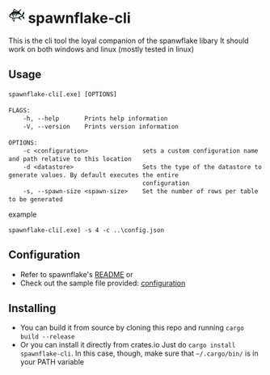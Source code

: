# ![a pixel fish](../assets/logo.png "fish") spawnflake-cli

This is the cli tool the loyal companion of the spanwflake libary
It should work on both windows and linux (mostly tested in linux)

## Usage

```
spawnflake-cli[.exe] [OPTIONS]

FLAGS:
    -h, --help       Prints help information
    -V, --version    Prints version information

OPTIONS:
    -c <configuration>               sets a custom configuration name and path relative to this location
    -d <datastore>                   Sets the type of the datastore to generate values. By default executes the entire
                                     configuration
    -s, --spawn-size <spawn-size>    Set the number of rows per table to be generated
```
example
```
spawnflake-cli[.exe] -s 4 -c ..\config.json
```

## Configuration

* Refer to spawnflake's [README](../README.md) or
* Check out the sample file provided: [configuration](../config.json)

## Installing
* You can build it from source by cloning this repo and running `cargo build --release`
* Or you can install it directly from crates.io Just do `cargo install spawnflake-cli`. In this case, though, make sure that `~/.cargo/bin/` is in your PATH variable
